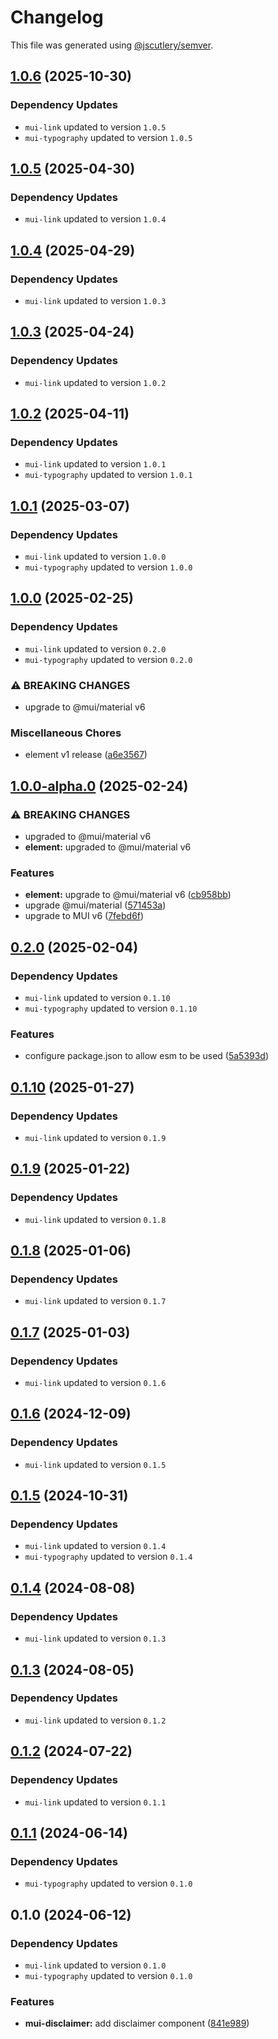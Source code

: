# Changelog

This file was generated using [@jscutlery/semver](https://github.com/jscutlery/semver).

## [1.0.6](https://github.com/Availity/element/compare/@availity/mui-disclaimer@1.0.5...@availity/mui-disclaimer@1.0.6) (2025-10-30)

### Dependency Updates

* `mui-link` updated to version `1.0.5`
* `mui-typography` updated to version `1.0.5`
## [1.0.5](https://github.com/Availity/element/compare/@availity/mui-disclaimer@1.0.4...@availity/mui-disclaimer@1.0.5) (2025-04-30)

### Dependency Updates

* `mui-link` updated to version `1.0.4`
## [1.0.4](https://github.com/Availity/element/compare/@availity/mui-disclaimer@1.0.3...@availity/mui-disclaimer@1.0.4) (2025-04-29)

### Dependency Updates

* `mui-link` updated to version `1.0.3`
## [1.0.3](https://github.com/Availity/element/compare/@availity/mui-disclaimer@1.0.2...@availity/mui-disclaimer@1.0.3) (2025-04-24)

### Dependency Updates

* `mui-link` updated to version `1.0.2`
## [1.0.2](https://github.com/Availity/element/compare/@availity/mui-disclaimer@1.0.1...@availity/mui-disclaimer@1.0.2) (2025-04-11)

### Dependency Updates

* `mui-link` updated to version `1.0.1`
* `mui-typography` updated to version `1.0.1`
## [1.0.1](https://github.com/Availity/element/compare/@availity/mui-disclaimer@1.0.0...@availity/mui-disclaimer@1.0.1) (2025-03-07)

### Dependency Updates

* `mui-link` updated to version `1.0.0`
* `mui-typography` updated to version `1.0.0`
## [1.0.0](https://github.com/Availity/element/compare/@availity/mui-disclaimer@1.0.0-alpha.0...@availity/mui-disclaimer@1.0.0) (2025-02-25)

### Dependency Updates

* `mui-link` updated to version `0.2.0`
* `mui-typography` updated to version `0.2.0`

### ⚠ BREAKING CHANGES

* upgrade to @mui/material v6

### Miscellaneous Chores

* element v1 release ([a6e3567](https://github.com/Availity/element/commit/a6e35671185b9f13d25c7a39c4488ecb8774633e))

## [1.0.0-alpha.0](https://github.com/Availity/element/compare/@availity/mui-disclaimer@0.2.0...@availity/mui-disclaimer@1.0.0-alpha.0) (2025-02-24)


### ⚠ BREAKING CHANGES

* upgraded to @mui/material v6
* **element:** upgraded to @mui/material v6

### Features

* **element:** upgrade to @mui/material v6 ([cb958bb](https://github.com/Availity/element/commit/cb958bba99a4f1ee6dab323f0ff54b69e6fd3493))
* upgrade @mui/material ([571453a](https://github.com/Availity/element/commit/571453a34b21c344594ab4c03bc497d19aba942b))
* upgrade to MUI v6 ([7febd6f](https://github.com/Availity/element/commit/7febd6fd4fd58e87e1c97a832cea3b4595a35d58))

## [0.2.0](https://github.com/Availity/element/compare/@availity/mui-disclaimer@0.1.10...@availity/mui-disclaimer@0.2.0) (2025-02-04)

### Dependency Updates

* `mui-link` updated to version `0.1.10`
* `mui-typography` updated to version `0.1.10`

### Features

* configure package.json to allow esm to be used ([5a5393d](https://github.com/Availity/element/commit/5a5393de761f52608e714dd94a05106937dd95db))

## [0.1.10](https://github.com/Availity/element/compare/@availity/mui-disclaimer@0.1.9...@availity/mui-disclaimer@0.1.10) (2025-01-27)

### Dependency Updates

* `mui-link` updated to version `0.1.9`
## [0.1.9](https://github.com/Availity/element/compare/@availity/mui-disclaimer@0.1.8...@availity/mui-disclaimer@0.1.9) (2025-01-22)

### Dependency Updates

* `mui-link` updated to version `0.1.8`
## [0.1.8](https://github.com/Availity/element/compare/@availity/mui-disclaimer@0.1.7...@availity/mui-disclaimer@0.1.8) (2025-01-06)

### Dependency Updates

* `mui-link` updated to version `0.1.7`
## [0.1.7](https://github.com/Availity/element/compare/@availity/mui-disclaimer@0.1.6...@availity/mui-disclaimer@0.1.7) (2025-01-03)

### Dependency Updates

* `mui-link` updated to version `0.1.6`
## [0.1.6](https://github.com/Availity/element/compare/@availity/mui-disclaimer@0.1.5...@availity/mui-disclaimer@0.1.6) (2024-12-09)

### Dependency Updates

* `mui-link` updated to version `0.1.5`
## [0.1.5](https://github.com/Availity/element/compare/@availity/mui-disclaimer@0.1.4...@availity/mui-disclaimer@0.1.5) (2024-10-31)

### Dependency Updates

* `mui-link` updated to version `0.1.4`
* `mui-typography` updated to version `0.1.4`
## [0.1.4](https://github.com/Availity/element/compare/@availity/mui-disclaimer@0.1.3...@availity/mui-disclaimer@0.1.4) (2024-08-08)

### Dependency Updates

* `mui-link` updated to version `0.1.3`
## [0.1.3](https://github.com/Availity/element/compare/@availity/mui-disclaimer@0.1.2...@availity/mui-disclaimer@0.1.3) (2024-08-05)

### Dependency Updates

* `mui-link` updated to version `0.1.2`
## [0.1.2](https://github.com/Availity/element/compare/@availity/mui-disclaimer@0.1.1...@availity/mui-disclaimer@0.1.2) (2024-07-22)

### Dependency Updates

* `mui-link` updated to version `0.1.1`
## [0.1.1](https://github.com/Availity/element/compare/@availity/mui-disclaimer@0.1.0...@availity/mui-disclaimer@0.1.1) (2024-06-14)

### Dependency Updates

* `mui-typography` updated to version `0.1.0`
## 0.1.0 (2024-06-12)

### Dependency Updates

* `mui-link` updated to version `0.1.0`
* `mui-typography` updated to version `0.1.0`

### Features

* **mui-disclaimer:** add disclaimer component ([841e989](https://github.com/Availity/element/commit/841e98900adc535171fc82865a931d802ddab96c))
